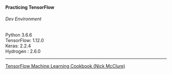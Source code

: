 #### Practicing TensorFlow

###### Dev Environment
Python 3.6.6  
TensorFlow: 1.12.0  
Keras: 2.2.4  
Hydrogen : 2.6.0  

***
[TensorFlow Machine Learning Cookbook
(Nick McClure)](https://github.com/nfmcclure/tensorflow_cookbook)
